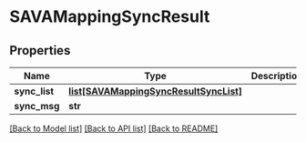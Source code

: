 # SAVAMappingSyncResult

## Properties
Name | Type | Description | Notes
------------ | ------------- | ------------- | -------------
**sync_list** | [**list[SAVAMappingSyncResultSyncList]**](SAVAMappingSyncResultSyncList.md) |  | [optional] 
**sync_msg** | **str** |  | [optional] 

[[Back to Model list]](../README.md#documentation-for-models) [[Back to API list]](../README.md#documentation-for-api-endpoints) [[Back to README]](../README.md)


